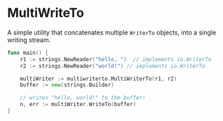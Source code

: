 # MultiWriteTo

A simple utility that concatenates multiple `WriterTo` objects, into a single
writing stream.

```go
func main() {
    r1 := strings.NewReader("hello, ")  // implements io.WriterTo
    r2 := strings.NewReader("world!") // implements io.WriterTo

    multiWriter := multiwriterto.MultiWriterTo(r1, r2)
    buffer := new(strings.Builder)

    // writes "hello, world!" to the buffer!
    n, err := multiWriter.WriteTo(buffer)
}
```
